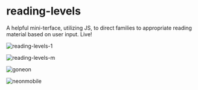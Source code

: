 # reading-levels
A helpful mini-terface, utilizing JS, to direct families to appropriate reading material based on user input. Live!

![reading-levels-1](https://user-images.githubusercontent.com/44883733/57958798-10fb9f80-78cf-11e9-980d-72112300b61d.png)

![reading-levels-m](https://user-images.githubusercontent.com/44883733/58052290-68de1480-7b22-11e9-85cd-83b0a8bc1c69.PNG)

![goneon](https://user-images.githubusercontent.com/44883733/60113267-63867200-973f-11e9-945b-d11ae65d324c.png)

![neonmobile](https://user-images.githubusercontent.com/44883733/60113293-726d2480-973f-11e9-8e1d-02bcf3ea6ba4.png)

